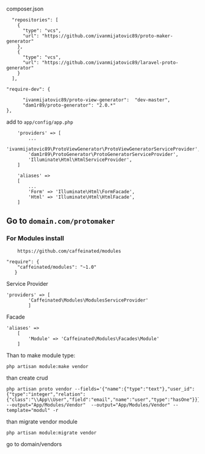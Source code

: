 
  composer.json

      "repositories": [
        {
          "type": "vcs",
          "url": "https://github.com/ivanmijatovic89/proto-maker-generator"
        },
        {
          "type": "vcs",
          "url": "https://github.com/ivanmijatovic89/laravel-proto-generator"
        }
      ],

  	"require-dev": {

          "ivanmijatovic89/proto-view-generator":  "dev-master",
          "dam1r89/proto-generator": "2.0.*"
  	},



add to `app/config/app.php`
```
	'providers' => [
	    ...
	    'ivanmijatovic89\ProtoViewGenerator\ProtoViewGeneratorServiceProvider',
        'dam1r89\ProtoGenerator\ProtoGeneratorServiceProvider',
        'Illuminate\Html\HtmlServiceProvider',
    ]

    'aliases' =>
    [
        ...
        'Form' => 'Illuminate\Html\FormFacade',
        'Html' => 'Illuminate\Html\HtmlFacade',
    ]
```

##  Go to `domain.com/protomaker`

### For Modules install
        https://github.com/caffeinated/modules
```
"require": {
    "caffeinated/modules": "~1.0"
   }
```
Service Provider
```
'providers' => [
        'Caffeinated\Modules\ModulesServiceProvider'
        ]
```
Facade
```
'aliases' =>
    [
        'Module' => 'Caffeinated\Modules\Facades\Module'
    ]
```

Than to make module type:
```
php artisan module:make vendor
```

than create crud
```
php artisan proto vendor --fields='{"name":{"type":"text"},"user_id":{"type":"integer","relation":{"class":"\\App\\User","field":"email","name":"user","type":"hasOne"}}}' --output="App/Modules/Vendor"  --output="App/Modules/Vendor" --template="modul" -r
```

than migrate vendor module
```
php artisan module:migrate vendor
```

go to domain/vendors


